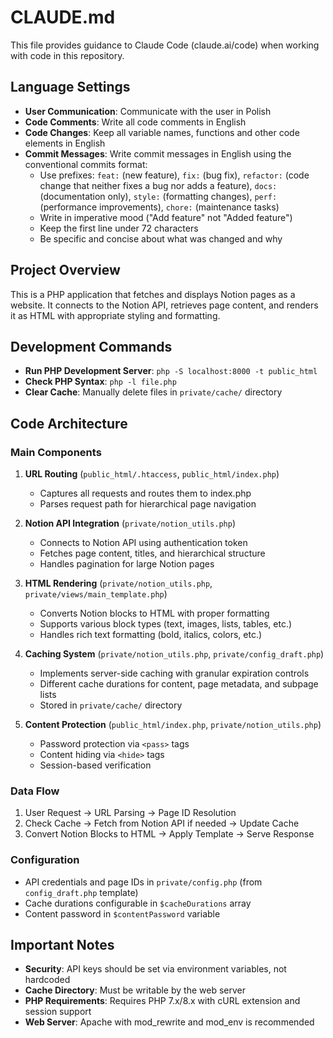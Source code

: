 # CLAUDE.md

This file provides guidance to Claude Code (claude.ai/code) when working with code in this repository.

## Language Settings

- **User Communication**: Communicate with the user in Polish
- **Code Comments**: Write all code comments in English
- **Code Changes**: Keep all variable names, functions and other code elements in English
- **Commit Messages**: Write commit messages in English using the conventional commits format:
  - Use prefixes: `feat:` (new feature), `fix:` (bug fix), `refactor:` (code change that neither fixes a bug nor adds a feature), `docs:` (documentation only), `style:` (formatting changes), `perf:` (performance improvements), `chore:` (maintenance tasks)
  - Write in imperative mood ("Add feature" not "Added feature")
  - Keep the first line under 72 characters
  - Be specific and concise about what was changed and why

## Project Overview

This is a PHP application that fetches and displays Notion pages as a website. It connects to the Notion API, retrieves page content, and renders it as HTML with appropriate styling and formatting.

## Development Commands

- **Run PHP Development Server**: `php -S localhost:8000 -t public_html`
- **Check PHP Syntax**: `php -l file.php`
- **Clear Cache**: Manually delete files in `private/cache/` directory

## Code Architecture

### Main Components

1. **URL Routing** (`public_html/.htaccess`, `public_html/index.php`)
   - Captures all requests and routes them to index.php
   - Parses request path for hierarchical page navigation

2. **Notion API Integration** (`private/notion_utils.php`)
   - Connects to Notion API using authentication token 
   - Fetches page content, titles, and hierarchical structure
   - Handles pagination for large Notion pages

3. **HTML Rendering** (`private/notion_utils.php`, `private/views/main_template.php`)
   - Converts Notion blocks to HTML with proper formatting
   - Supports various block types (text, images, lists, tables, etc.)
   - Handles rich text formatting (bold, italics, colors, etc.)

4. **Caching System** (`private/notion_utils.php`, `private/config_draft.php`)
   - Implements server-side caching with granular expiration controls
   - Different cache durations for content, page metadata, and subpage lists
   - Stored in `private/cache/` directory

5. **Content Protection** (`public_html/index.php`, `private/notion_utils.php`)
   - Password protection via `<pass>` tags
   - Content hiding via `<hide>` tags
   - Session-based verification

### Data Flow

1. User Request → URL Parsing → Page ID Resolution
2. Check Cache → Fetch from Notion API if needed → Update Cache
3. Convert Notion Blocks to HTML → Apply Template → Serve Response

### Configuration

- API credentials and page IDs in `private/config.php` (from `config_draft.php` template)
- Cache durations configurable in `$cacheDurations` array
- Content password in `$contentPassword` variable

## Important Notes

- **Security**: API keys should be set via environment variables, not hardcoded
- **Cache Directory**: Must be writable by the web server
- **PHP Requirements**: Requires PHP 7.x/8.x with cURL extension and session support
- **Web Server**: Apache with mod_rewrite and mod_env is recommended
